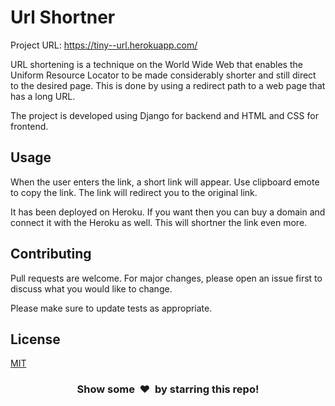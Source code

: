 # Url Shortner

Project URL: https://tiny--url.herokuapp.com/

URL shortening is a technique on the World Wide Web that enables the Uniform Resource Locator to be made considerably shorter and still direct to the desired page. This is done by using a redirect path to a web page that has a long URL.

The project is developed using Django for backend and HTML and CSS for frontend. 

## Usage
When the user enters the link, a short link will appear. Use clipboard emote to copy the link. The link will redirect you to the original link. 

It has been deployed on Heroku. If you want then you can buy a domain and connect it with the Heroku as well. This will shortner the link even more. 




## Contributing
Pull requests are welcome. For major changes, please open an issue first to discuss what you would like to change.

Please make sure to update tests as appropriate.

## License
[MIT](https://choosealicense.com/licenses/mit/)

<h3 align="center">Show some &nbsp;❤️&nbsp; by starring this repo! </h3>
